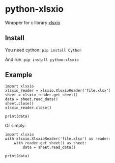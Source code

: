# python-xlsxio

Wrapper for c library [xlsxio](https://github.com/brechtsanders/xlsxio)

## Install

You need cython: `pip install Cython`

And run: `pip install python-xlsxio`

## Example

```
import xlsxio
xlsxio_reader = xlsxio.XlsxioReader('file.xlsx')
sheet = xlsxio_reader.get_sheet()
data = sheet.read_data()
sheet.close()
xlsxio_reader.close()

print(data)
```

Or simply:

```
import xlsxio
with xlsxio.XlsxioReader('file.xlsx') as reader: 
    with reader.get_sheet() as sheet: 
        data = sheet.read_data() 

print(data)
```